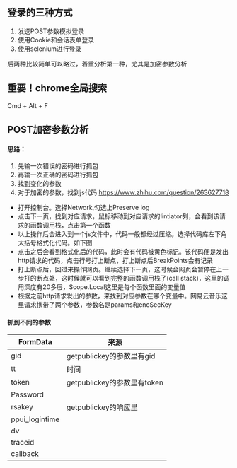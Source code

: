 ## 登录的三种方式

1. 发送POST参数模拟登录
2. 使用Cookie和会话表单登录
3. 使用selenium进行登录



后两种比较简单可以略过，着重分析第一种，尤其是加密参数分析



## 重要！chrome全局搜索

Cmd + Alt + F



## POST加密参数分析

#### 思路：

1. 先输一次错误的密码进行抓包
2. 再输一次正确的密码进行抓包
3. 找到变化的参数
4. 对于加密的参数，找到js代码 https://www.zhihu.com/question/263627718



- 打开控制台。选择Network,勾选上Preserve log
- 点击下一页，找到对应请求，鼠标移动到对应请求的Iintiator列，会看到该请求的函数调用栈，点击第一个函数
- 以上操作后会进入到一个js文件中，代码一般都经过压缩。选择代码库左下角大括号格式化代码。如下图
- 点击之后会看到格式化后的代码，此时会有代码被黄色标记。该代码便是发出http请求的代码，点击行号打上断点，打上断点后BreakPoints会有记录
- 打上断点后，回过来操作网页。继续选择下一页，这时候会网页会暂停在上一步打的断点处，这时候就可以看到完整的函数调用栈了(call stack)，这里的调用深度有20多层，Scope.Local这里是每个函数里面的变量值
- 根据之前http请求发出的参数，来找到对应参数在哪个变量中。网易云音乐这里请求携带了两个参数，参数名是params和encSecKey



#### 抓到不同的参数

| FormData       | 来源                        |
| -------------- | --------------------------- |
| gid            | getpublickey的参数里有gid   |
| tt             | 时间                        |
| token          | getpublickey的参数里有token |
| Password       |                             |
| rsakey         | getpublickey的响应里        |
| ppui_logintime |                             |
| dv             |                             |
| traceid        |                             |
| callback       |                             |

